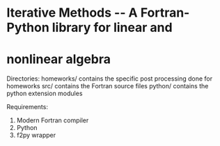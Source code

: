 # Iterative Methods -- A Fortran-Python library for linear and
# nonlinear algebra

Directories:
homeworks/ contains the specific post processing done for homeworks
src/ contains the Fortran source files
python/ contains the python extension modules

Requirements:
1. Modern Fortran compiler
2. Python 
3. f2py wrapper
